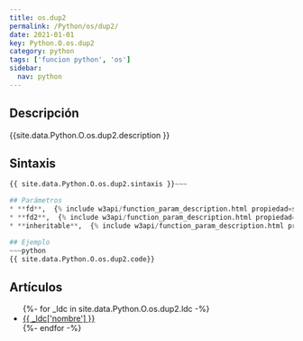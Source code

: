 ```yaml
---
title: os.dup2
permalink: /Python/os/dup2/
date: 2021-01-01
key: Python.O.os.dup2
category: python
tags: ['funcion python', 'os']
sidebar: 
  nav: python
---
```


## Descripción
{{site.data.Python.O.os.dup2.description }}

## Sintaxis
~~~python
{{ site.data.Python.O.os.dup2.sintaxis }}~~~

## Parámetros
* **fd**,  {% include w3api/function_param_description.html propiedad=site.data.Python.O.os.dup2 valor="fd" %}
* **fd2**,  {% include w3api/function_param_description.html propiedad=site.data.Python.O.os.dup2 valor="fd2" %}
* **inheritable**,  {% include w3api/function_param_description.html propiedad=site.data.Python.O.os.dup2 valor="inheritable" %}

## Ejemplo
~~~python
{{ site.data.Python.O.os.dup2.code}}
~~~

## Artículos
<ul>
{%- for _ldc in site.data.Python.O.os.dup2.ldc -%}
   <li>
       <a href="{{_ldc['url'] }}">{{ _ldc['nombre'] }}</a>
   </li>
{%- endfor -%}
</ul>
